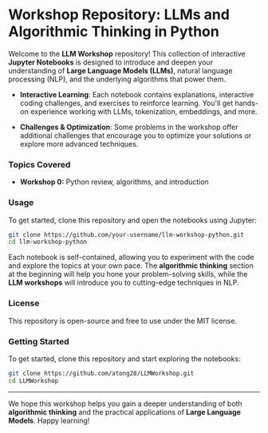# Workshop Repository: LLMs and Algorithmic Thinking in Python

Welcome to the **LLM Workshop** repository! This collection of interactive **Jupyter Notebooks** is designed to introduce and deepen your understanding of **Large Language Models (LLMs)**, natural language processing (NLP), and the underlying algorithms that power them.
  
- **Interactive Learning**: Each notebook contains explanations, interactive coding challenges, and exercises to reinforce learning. You'll get hands-on experience working with LLMs, tokenization, embeddings, and more.

- **Challenges & Optimization**: Some problems in the workshop offer additional challenges that encourage you to optimize your solutions or explore more advanced techniques.

### **Topics Covered**
- **Workshop 0:** Python review, algorithms, and introduction
  
### **Usage**
To get started, clone this repository and open the notebooks using Jupyter:

```bash
git clone https://github.com/your-username/llm-workshop-python.git
cd llm-workshop-python
```

Each notebook is self-contained, allowing you to experiment with the code and explore the topics at your own pace. The **algorithmic thinking** section at the beginning will help you hone your problem-solving skills, while the **LLM workshops** will introduce you to cutting-edge techniques in NLP.

### **License**
This repository is open-source and free to use under the MIT license.

### **Getting Started**
To get started, clone this repository and start exploring the notebooks:

```bash
git clone https://github.com/atong28/LLMWorkshop.git
cd LLMWorkshop
```

---

We hope this workshop helps you gain a deeper understanding of both **algorithmic thinking** and the practical applications of **Large Language Models**. Happy learning!
